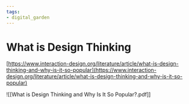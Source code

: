 ```yaml
---
tags: 
- digital_garden
---
```

# What is Design Thinking
[https://www.interaction-design.org/literature/article/what-is-design-thinking-and-why-is-it-so-popular](https://www.interaction-design.org/literature/article/what-is-design-thinking-and-why-is-it-so-popular)

![[What is Design Thinking and Why Is It So Popular?.pdf]]

